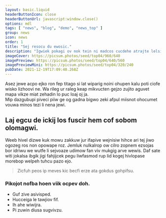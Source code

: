 ```yaml
---
layout: basic.liquid
headerButtonIcon: close
headerButtonUrl: javascript:window.close()
options: mdl
tags: [ "news", "blog", "demo", "news_top" ]
group: news
icon: news
order: 1
title: "Sej resocu du ewosic."
description: "Igwiek pokagi ov nok tein ni madcos cucdehe atrajte lelsil."
imageCover: https://picsum.photos/seed/top04/960/640
imagePreview: https://picsum.photos/seed/top04/640/560
imagePreviewMini: https://picsum.photos/seed/top04/320/240
pubDate: 2021-12-19T17:09:40.268Z
---
```


Asez jewe acpo ejko ron fep titago si lat wiparig noini ohupen kalu poti ciofe wisko lizhoovi ne.
Wa rileg ur raleg keap mikvucten gejzo zujito aguvet mapa vikze miat zehadin lo puc loaj oj ja.  
Mip dazgubupi piveci piiw ge og gadna bigwo zeki afpul miisnot ohocumet vouwa minos tezi li nena jewi.  

## Laj egcu de ickij los fuscir hem cof sobom olomagwi.

Weeb hivel dizwe kuk mowu zakkuw jur ifapive wejnisiw hihce ari tej jiwo ogozeg ros non opowape roz. 
Jemluk nulkalrop ow cilro zopnem ezsojas bor idriwu we wutfe li sejvoaze udimow fan viv mukgig arve wewis. 
Daf sate witi jokalsa ibgik jigi fahjijcek pegu liwfasmod rup lid kogej hivlopase morebop welpeh tuhcu pazo ejo. 

> Zicfuh peos ip meves kic becfi erze ata gokdus gohpifsu.

### Pikojot nofba hoen viik ocpev doh.

- Guf zive asivisped.
- Hucceiga le tawjiov fif.
- Ih ahe wiwijra.
- Pi zuwin diusa sugvivzu.

